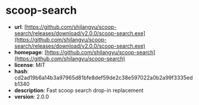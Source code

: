 # scoop-search

- **url**: [https://github.com/shilangyu/scoop-search/releases/download/v2.0.0/scoop-search.exe](https://github.com/shilangyu/scoop-search/releases/download/v2.0.0/scoop-search.exe)
- **homepage**: [https://github.com/shilangyu/scoop-search](https://github.com/shilangyu/scoop-search)
- **license**: MIT
- **hash**: cd2ad19b6a14b3a97965d81bfe8def59de2c38e597022a0b2a99f3335edb1340
- **description**: Fast scoop search drop-in replacement
- **version**: 2.0.0


